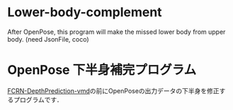 # Lower-body-complement
After OpenPose, this program will make the missed lower body from upper body. (need JsonFile, coco)

# OpenPose 下半身補完プログラム
[FCRN-DepthPrediction-vmd](https://github.com/miu200521358/FCRN-DepthPrediction-vmd.git)の前にOpenPoseの出力データの下半身を修正するプログラムです．
